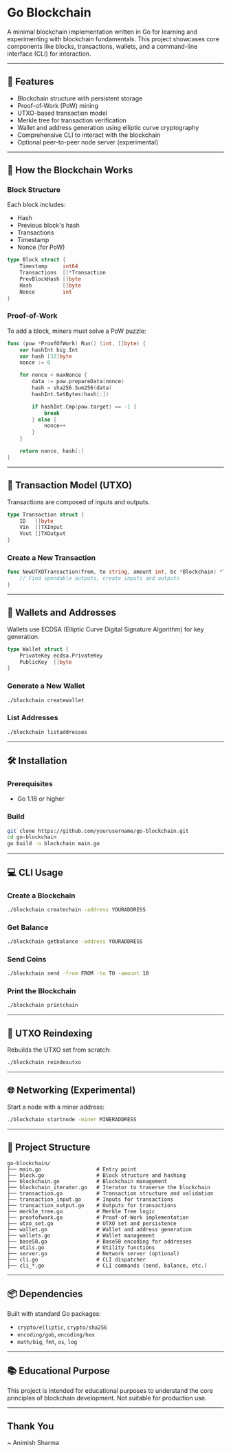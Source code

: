 # Go Blockchain

A minimal blockchain implementation written in Go for learning and experimenting with blockchain fundamentals. This project showcases core components like blocks, transactions, wallets, and a command-line interface (CLI) for interaction.

---

## 🚀 Features

- Blockchain structure with persistent storage  
- Proof-of-Work (PoW) mining  
- UTXO-based transaction model  
- Merkle tree for transaction verification  
- Wallet and address generation using elliptic curve cryptography  
- Comprehensive CLI to interact with the blockchain  
- Optional peer-to-peer node server (experimental)

---

## 🧱 How the Blockchain Works

### Block Structure

Each block includes:
- Hash
- Previous block's hash
- Transactions
- Timestamp
- Nonce (for PoW)

```go
type Block struct {
    Timestamp     int64
    Transactions  []*Transaction
    PrevBlockHash []byte
    Hash          []byte
    Nonce         int
}
```

### Proof-of-Work

To add a block, miners must solve a PoW puzzle:

```go
func (pow *ProofOfWork) Run() (int, []byte) {
    var hashInt big.Int
    var hash [32]byte
    nonce := 0

    for nonce < maxNonce {
        data := pow.prepareData(nonce)
        hash = sha256.Sum256(data)
        hashInt.SetBytes(hash[:])

        if hashInt.Cmp(pow.target) == -1 {
            break
        } else {
            nonce++
        }
    }

    return nonce, hash[:]
}
```

---

## 💸 Transaction Model (UTXO)

Transactions are composed of inputs and outputs.

```go
type Transaction struct {
    ID   []byte
    Vin  []TXInput
    Vout []TXOutput
}
```

### Create a New Transaction

```go
func NewUTXOTransaction(from, to string, amount int, bc *Blockchain) *Transaction {
    // Find spendable outputs, create inputs and outputs
}
```

---

## 🔐 Wallets and Addresses

Wallets use ECDSA (Elliptic Curve Digital Signature Algorithm) for key generation.

```go
type Wallet struct {
    PrivateKey ecdsa.PrivateKey
    PublicKey  []byte
}
```

### Generate a New Wallet

```bash
./blockchain createwallet
```

### List Addresses

```bash
./blockchain listaddresses
```

---

## 🛠️ Installation

### Prerequisites

- Go 1.18 or higher

### Build

```bash
git clone https://github.com/yourusername/go-blockchain.git
cd go-blockchain
go build -o blockchain main.go
```

---

## 💻 CLI Usage

### Create a Blockchain

```bash
./blockchain createchain -address YOURADDRESS
```

### Get Balance

```bash
./blockchain getbalance -address YOURADDRESS
```

### Send Coins

```bash
./blockchain send -from FROM -to TO -amount 10
```

### Print the Blockchain

```bash
./blockchain printchain
```

---

## 🔁 UTXO Reindexing

Rebuilds the UTXO set from scratch:

```bash
./blockchain reindexutxo
```

---

## 🌐 Networking (Experimental)

Start a node with a miner address:

```bash
./blockchain startnode -miner MINERADDRESS
```

---

## 📁 Project Structure

```
go-blockchain/
├── main.go                  # Entry point
├── block.go                 # Block structure and hashing
├── blockchain.go            # Blockchain management
├── blockchain_iterator.go   # Iterator to traverse the blockchain
├── transaction.go           # Transaction structure and validation
├── transaction_input.go     # Inputs for transactions
├── transaction_output.go    # Outputs for transactions
├── merkle_tree.go           # Merkle Tree logic
├── proofofwork.go           # Proof-of-Work implementation
├── utxo_set.go              # UTXO set and persistence
├── wallet.go                # Wallet and address generation
├── wallets.go               # Wallet management
├── base58.go                # Base58 encoding for addresses
├── utils.go                 # Utility functions
├── server.go                # Network server (optional)
├── cli.go                   # CLI dispatcher
├── cli_*.go                 # CLI commands (send, balance, etc.)
```

---

## 📦 Dependencies

Built with standard Go packages:
- `crypto/elliptic`, `crypto/sha256`
- `encoding/gob`, `encoding/hex`
- `math/big`, `fmt`, `os`, `log`

---

## 📚 Educational Purpose

This project is intended for educational purposes to understand the core principles of blockchain development. Not suitable for production use.

---

## Thank You
~ Animish Sharma